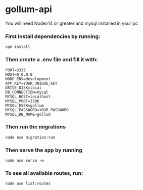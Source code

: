 # gollum-api

You will need Nodev14 or greater and mysql installed in your pc

### First install dependencies by running:
```
npm install
```
### Then create a .env file and fill it with:
```
PORT=3333
HOST=0.0.0.0
NODE_ENV=development
APP_KEY=YOUR_UNIQUE_KEY
DRIVE_DISK=local
DB_CONNECTION=mysql
MYSQL_HOST=localhost
MYSQL_PORT=3306
MYSQL_USER=gollum
MYSQL_PASSWORD=YOUR_PASSWORD
MYSQL_DB_NAME=gollum

```

### Then run the migrations
```
node ace migration:run
```

### Then serve the app by running
```
node ace serve -w
```

### To see all available routes, run:
```
node ace list:routes
```
